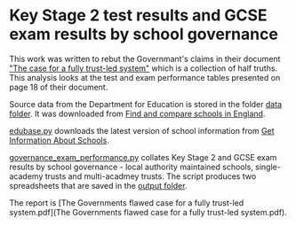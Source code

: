 # Key Stage 2 test results and GCSE exam results by school governance

This work was written to rebut the Governmant's claims in their document ["The case for a fully trust-led system"](https://assets.publishing.service.gov.uk/government/uploads/system/uploads/attachment_data/file/1063615/The_case_for_a_fully_trust-led_system__web_.pdf) which is a collection of half truths. This analysis looks at the test and exam performance tables presented on page 18 of their document.

Source data from the Department for Education is stored in the folder [data folder](data). It was downloaded from [Find and compare schools in England](https://www.compare-school-performance.service.gov.uk/download-data).

[edubase.py](edubase.py) downloads the latest version of school information from [Get Information About Schools](https://get-information-schools.service.gov.uk/Downloads).

[governance_exam_performance.py](governance_exam_performance.py) collates Key Stage 2 and GCSE exam results by school governance - local authority maintained schools, single-academy trusts and multi-acadmey trusts. The script produces two spreadsheets that are saved in the [output folder](output).

The report is [The Governments flawed case for a fully trust-led system.pdf](The Governments flawed case for a fully trust-led system.pdf).
